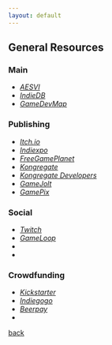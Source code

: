 ```yaml
---
layout: default
---
```


## General Resources

### Main

* _[AESVI](http://aesvi.it/)_
* _[IndieDB](http://www.indiedb.com/)_
* _[GameDevMap](https://www.gamedevmap.com/)_

### Publishing

* _[Itch.io](https://itch.io/)_
* _[Indiexpo](https://www.indiexpo.net/it)_
* _[FreeGamePlanet](http://freegameplanet.tumblr.com/)_
* _[Kongregate](http://www.kongregate.com/)_
* _[Kongregate Developers](http://developers.kongregate.com/)_
* _[GameJolt](https://gamejolt.com/)_
* _[GamePix](http://www.gamepix.com/)_

### Social

* _[Twitch](https://www.twitch.tv/)_
* _[GameLoop](https://forum.gameloop.it/)_
* _[]()_
* _[]()_

### Crowdfunding

* _[Kickstarter](https://www.kickstarter.com/)_
* _[Indiegogo](https://www.indiegogo.com/)_
* _[Beerpay](https://beerpay.io/)_
* _[]()_

[back](../)